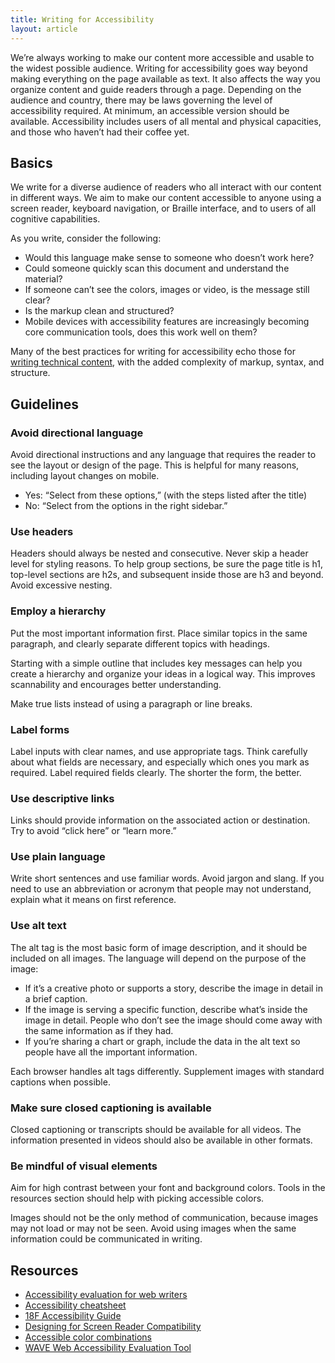 ```yaml
---
title: Writing for Accessibility
layout: article
---
```


We’re always working to make our content more accessible and usable to the widest possible audience. Writing for accessibility goes way beyond making everything on the page available as text. It also affects the way you organize content and guide readers through a page. Depending on the audience and country, there may be laws governing the level of accessibility required. At minimum, an accessible version should be available. Accessibility includes users of all mental and physical capacities, and those who haven’t had their coffee yet.

## Basics

We write for a diverse audience of readers who all interact with our content in different ways. We aim to make our content accessible to anyone using a screen reader, keyboard navigation, or Braille interface, and to users of all cognitive capabilities. 

As you write, consider the following:

- Would this language make sense to someone who doesn’t work here? 
- Could someone quickly scan this document and understand the material? 
- If someone can’t see the colors, images or video, is the message still clear? 
- Is the markup clean and structured? 
- Mobile devices with accessibility features are increasingly becoming core communication tools, does this work well on them?

Many of the best practices for writing for accessibility echo those for [writing technical content](writing-technical-content), with the added complexity of markup, syntax, and structure. 

## Guidelines

### Avoid directional language

Avoid directional instructions and any language that requires the reader to see the layout or design of the page. This is helpful for many reasons, including layout changes on mobile.

- Yes: “Select from these options,” (with the steps listed after the title)
- No: “Select from the options in the right sidebar.”

### Use headers 

Headers should always be nested and consecutive. Never skip a header level for styling reasons. To help group sections, be sure the page title is h1, top-level sections are h2s, and subsequent inside those are h3 and beyond. Avoid excessive nesting.

### Employ a hierarchy

Put the most important information first. Place similar topics in the same paragraph, and clearly separate different topics with headings. 

Starting with a simple outline that includes key messages can help you create a hierarchy and organize your ideas in a logical way. This improves scannability and encourages better understanding.

Make true lists instead of using a paragraph or line breaks.

### Label forms

Label inputs with clear names, and use appropriate tags. Think carefully about what fields are necessary, and especially which ones you mark as required. Label required fields clearly. The shorter the form, the better.

### Use descriptive links

Links should provide information on the associated action or destination. Try to avoid “click here” or “learn more.”

### Use plain language

Write short sentences and use familiar words. Avoid jargon and slang. If you need to use an abbreviation or acronym that people may not understand, explain what it means on first reference.

### Use alt text

The alt tag is the most basic form of image description, and it should be included on all images. The language will depend on the purpose of the image:

- If it’s a creative photo or supports a story, describe the image in detail in a brief caption.
- If the image is serving a specific function, describe what’s inside the image in detail. People who don’t see the image should come away with the same information as if they had.
- If you’re sharing a chart or graph, include the data in the alt text so people have all the important information.

Each browser handles alt tags differently. Supplement images with standard captions when possible.

### Make sure closed captioning is available

Closed captioning or transcripts should be available for all videos. The information presented in videos should also be available in other formats.

### Be mindful of visual elements

Aim for high contrast between your font and background colors. Tools in the resources section should help with picking accessible colors.

Images should not be the only method of communication, because images may not load or may not be seen. Avoid using images when the same information could be communicated in writing. 

## Resources

- [Accessibility evaluation for web writers](http://www.4syllables.com.au/2013/05/writers-accessibility-evaluation/)
- [Accessibility cheatsheet](http://bitsofco.de/2015/the-accessibility-cheatsheet/)
- [18F Accessibility Guide](https://18f.github.io/accessibility/index.html)
- [Designing for Screen Reader Compatibility](http://webaim.org/techniques/screenreader/)
- [Accessible color combinations](http://colorsafe.co/)
- [WAVE Web Accessibility Evaluation Tool](http://wave.webaim.org/)
